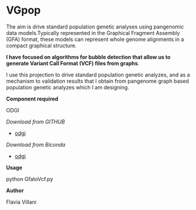 # VGpop

The aim is drive standard population genetic analyses using pangenomic data models.Typically represented in the Graphical Fragment Assembly (GFA) format, these models can represent whole genome alignments in a compact graphical structure. 

**I have focused on algorithms for bubble detection that allow us to generate Variant Call Format (VCF) files from graphs**.

I use this projection to drive standard population genetic analyzes, and as a mechanism to validation results that I obtain from pangenome graph based population genetic analyzes which I am designing.

**Component required**

ODGI

*Download from GITHUB*

- [odgi](https://github.com/vgteam/odgi)

*Download from Biconda*

- [odgi](https://anaconda.org/bioconda/odgi)

**Usage**

python GfatoVcf.py

**Author**

Flavia Villani



